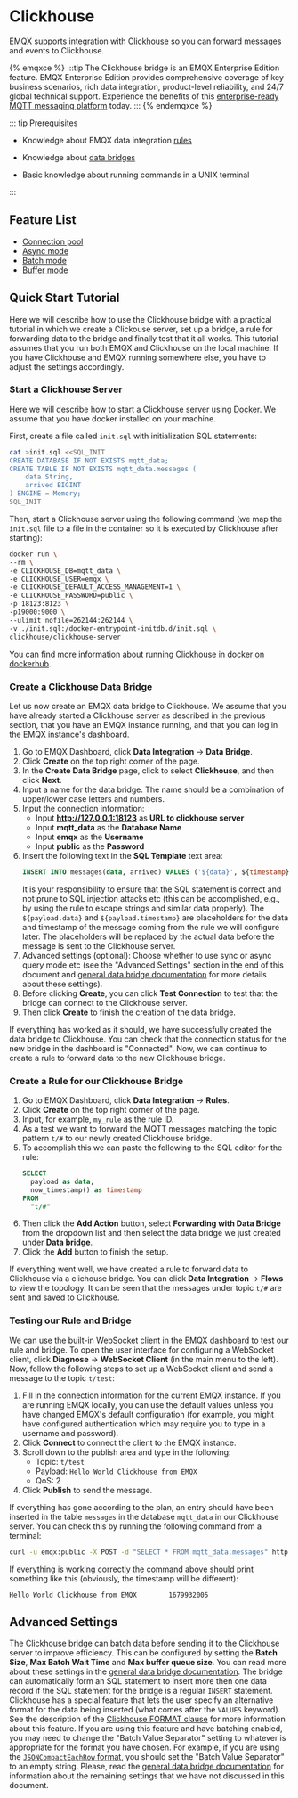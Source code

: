 # Clickhouse 

EMQX supports integration with [Clickhouse](https://clickhouse.com/) so you can forward messages and events to Clickhouse. 

{% emqxce %}
:::tip
The Clickhouse bridge is an EMQX Enterprise Edition feature. EMQX Enterprise Edition provides comprehensive coverage of key business scenarios, rich data integration, product-level reliability, and 24/7 global technical support. Experience the benefits of this [enterprise-ready MQTT messaging platform](https://www.emqx.com/en/try?product=enterprise) today.
:::
{% endemqxce %}

::: tip Prerequisites

- Knowledge about EMQX data integration [rules](./rules.md)

- Knowledge about [data bridges](./data-bridges.md)

- Basic knowledge about running commands in a UNIX terminal

:::

## Feature List

- [Connection pool](./data-bridges.md)
- [Async mode](./data-bridges.md)
- [Batch mode](./data-bridges.md)
- [Buffer mode](./data-bridges.md)

## Quick Start Tutorial

Here we will describe how to use the Clickhouse bridge with a practical
tutorial in which we create a Clickouse server, set up a bridge, a rule for
forwarding data to the bridge and finally test that it all works. This tutorial
assumes that you run both EMQX and Clickhouse on the local machine. If you have
Clickhouse and EMQX running somewhere else, you have to adjust the settings
accordingly.

### Start a Clickhouse Server

Here we will describe how to start a Clickhouse server using [Docker](https://www.docker.com/). We assume that you have docker installed on your machine.

First, create a file called `init.sql` with initialization SQL statements:

```bash 
cat >init.sql <<SQL_INIT
CREATE DATABASE IF NOT EXISTS mqtt_data;
CREATE TABLE IF NOT EXISTS mqtt_data.messages (
    data String,
    arrived BIGINT
) ENGINE = Memory;
SQL_INIT
```

Then, start a Clickhouse server using the following command (we map the `init.sql` file to a file in the container so it is executed by Clickhouse after starting):

```bash
docker run \
--rm \
-e CLICKHOUSE_DB=mqtt_data \
-e CLICKHOUSE_USER=emqx \
-e CLICKHOUSE_DEFAULT_ACCESS_MANAGEMENT=1 \
-e CLICKHOUSE_PASSWORD=public \
-p 18123:8123 \
-p19000:9000 \
--ulimit nofile=262144:262144 \
-v ./init.sql:/docker-entrypoint-initdb.d/init.sql \
clickhouse/clickhouse-server
```

You can find more information about running Clickhouse in docker [on dockerhub](https://hub.docker.com/r/clickhouse/clickhouse-server).

### Create a Clickhouse Data Bridge

Let us now create an EMQX data bridge to Clickhouse. We assume that you have already started a Clickhouse server as described in the previous section, that you have an EMQX instance running, and that you can log in the EMQX instance's dashboard.

1. Go to EMQX Dashboard, click **Data Integration** -> **Data Bridge**.
2. Click **Create** on the top right corner of the page.
3. In the **Create Data Bridge** page, click to select **Clickhouse**, and then click **Next**.
4. Input a name for the data bridge. The name should be a combination of upper/lower case letters and numbers.
5. Input the connection information:
   * Input **http://127.0.0.1:18123** as **URL to clickhouse server**
   * Input **mqtt_data** as the **Database Name**
   * Input **emqx** as the **Username**
   * Input **public** as the **Password**
7. Insert the following text in the **SQL Template** text area:
   ```sql
   INSERT INTO messages(data, arrived) VALUES ('${data}', ${timestamp})
   ```
   It is your responsibility to ensure that the SQL statement is correct and not prune to SQL injection attacks etc (this can be accomplished, e.g., by using the rule to escape strings and similar data properly). The `${payload.data}` and `${payload.timestamp}` are placeholders for the data and timestamp of the message coming from the rule we will configure later. The placeholders will be replaced by the actual data before the message is sent to the Clickhouse server.
8. Advanced settings (optional):  Choose whether to use sync or async query mode etc (see the "Advanced Settings" section in the end of this document and [general data bridge documentation](./data-bridges.md) for more details about these settings).
9. Before clicking **Create**, you can click **Test Connection** to test that the bridge can connect to the Clickhouse server.
10. Then click **Create** to finish the creation of the data bridge.

If everything has worked as it should, we have successfully created the data bridge to Clickhouse. You can check that the connection status for the new bridge in the dashboard is "Connected". Now, we can continue to create a rule to forward data to the new Clickhouse bridge. 

### Create a Rule for our Clickhouse Bridge

1. Go to EMQX Dashboard, click **Data Integration** -> **Rules**.
2. Click **Create** on the top right corner of the page.
3. Input, for example, `my_rule` as the rule ID.
4. As a test we want to forward the MQTT messages matching the topic pattern `t/#` to our newly created Clickhouse bridge. 
5. To accomplish this we can paste the following to the SQL editor for the rule:
   ```sql
   SELECT 
     payload as data,
     now_timestamp() as timestamp
   FROM
     "t/#"
   ```
6. Then click the **Add Action** button, select **Forwarding with Data Bridge** from the dropdown list and then select the data bridge we just created under **Data bridge**.  
7. Click the **Add** button to finish the setup. 

If everything went well, we have created a rule to forward data to Clickhouse via a clichouse bridge. You can click **Data Integration** -> **Flows** to view the topology. It can be seen that the messages under topic `t/#`  are sent and saved to Clickhouse. 

### Testing our Rule and Bridge

We can use the built-in WebSocket client in the EMQX dashboard to test our rule and bridge.
To open the user interface for configuring a WebSocket client, click **Diagnose** -> **WebSocket Client** (in the main menu to the left).
Now, follow the following steps to set up a WebSocket client and send a message to the topic `t/test`:

1. Fill in the connection information for the current EMQX instance. If you are running EMQX locally, you can use the default values unless you have changed EMQX's default configuration (for example, you might have configured authentication which may require you to type in a username and password). 
2. Click **Connect** to connect the client to the EMQX instance.
3. Scroll down to the publish area and type in the following:
   * Topic: `t/test`
   * Payload: `Hello World Clickhouse from EMQX`
   * QoS: 2
4. Click **Publish** to send the message.

If everything has gone according to the plan, an entry should have been inserted in the table `messages` in the database `mqtt_data` in our Clickhouse server. You can check this by running the following command from a terminal:

```bash
curl -u emqx:public -X POST -d "SELECT * FROM mqtt_data.messages" http://localhost:18123
```

If everything is working correctly the command above should print something like this (obviously, the timestamp will be different):

```
Hello World Clickhouse from EMQX        1679932005
```

## Advanced Settings

The Clickhouse bridge can batch data before sending it to the Clickhouse server to improve efficiency.
This can be configured by setting the **Batch Size**, **Max Batch Wait Time** and **Max buffer queue size**.
You can read more about these settings in the [general data bridge documentation](./data-bridges.md).
The bridge can automatically form an SQL statement to insert more then one data record if the SQL statement for the bridge is a regular `INSERT` statement.
Clickhouse has a special feature that lets the user specify an alternative format for the data being inserted (what comes after the `VALUES` keyword).
See the description of the [Clickhouse FORMAT clause](https://clickhouse.com/docs/en/sql-reference/statements/insert-into) for more information about this feature.
If you are using this feature and have batching enabled, you may need to change the "Batch Value Separator" setting to whatever is appropriate for the format you have chosen.
For example, if you are using the [`JSONCompactEachRow` format](https://clickhouse.com/docs/en/interfaces/formats#jsoncompacteachrow), you should set the "Batch Value Separator" to an empty string.
Please, read the [general data bridge documentation](./data-bridges.md) for information about the remaining settings that we have not discussed in this document.
